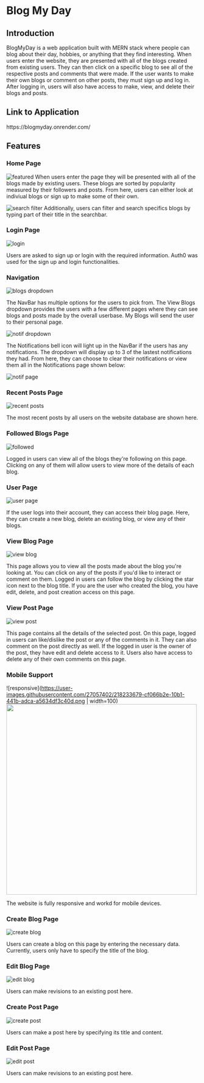 # Blog My Day


<h2>Introduction</h2>
BlogMyDay is a web application built with MERN stack where people can blog about their day, hobbies, or anything that they find interesting. When users enter the website, they are presented with all of the blogs created from existing users. They can then click on a specific blog to see all of the respective posts and comments that were made. If the user wants to make their own blogs or comment on other posts, they must sign up and log in. After logging in, users will also have access to make, view, and delete their blogs and posts.


<h2>Link to Application</h2>
https://blogmyday.onrender.com/


Features
----
### Home Page

![featured](https://user-images.githubusercontent.com/27057402/218233601-d1e35bdb-6119-4c04-baa3-3e2f70119bce.PNG)
When users enter the page they will be presented with all of the blogs made by existing users. These blogs are sorted by popularity measured by their followers and posts. From here, users can either look at indiviual blogs or sign up to make some of their own.

![search filter](https://user-images.githubusercontent.com/27057402/218233612-d3fb8a8e-9624-43a2-83b2-1ca7abbb8747.PNG)
Additionally, users can filter and search specifics blogs by typing part of their title in the searchbar.

### Login Page

![login](https://user-images.githubusercontent.com/27057402/214251560-203ebc56-21de-42a0-ab88-505842b00187.PNG)

Users are asked to sign up or login with the required information. Auth0 was used for the sign up and login functionalities.

### Navigation

![blogs dropdown](https://user-images.githubusercontent.com/27057402/218233617-4ffdcd01-8fea-4f88-80d9-75434bbe2d9b.png)

The NavBar has multiple options for the users to pick from. The View Blogs dropdown provides the users with a few different pages where they can see blogs and posts made by the overall userbase. My Blogs will send the user to their personal page. 

![notif dropdown](https://user-images.githubusercontent.com/27057402/218233620-bee24331-e403-4eef-9a9a-3e6e96de9b26.png)

The Notifications bell icon will light up in the NavBar if the users has any notifications. The dropdown will display up to 3 of the lastest notifications they had. From here, they can choose to clear their notifications or view them all in the Notifications page shown below:

![notif page](https://user-images.githubusercontent.com/27057402/218233622-04546159-84a1-41a1-8398-eb826be968cd.PNG)

### Recent Posts Page

![recent posts](https://user-images.githubusercontent.com/27057402/218233625-89812c27-7d33-48c0-99b0-d1910db93401.PNG)

The most recent posts by all users on the website database are shown here.

### Followed Blogs Page

![followed](https://user-images.githubusercontent.com/27057402/218233630-54287603-3618-44f7-9da8-5a32a46031d5.PNG)

Logged in users can view all of the blogs they're following on this page. Clicking on any of them will allow users to view more of the details of each blog.

### User Page

![user page](https://user-images.githubusercontent.com/27057402/218233633-1f03d71f-37d0-4346-96be-568f93be3f13.PNG)

If the user logs into their account, they can access their blog page. Here, they can create a new blog, delete an existing blog, or view any of their blogs.

### View Blog Page 

![view blog](https://user-images.githubusercontent.com/27057402/218233637-5621569d-3e02-4ba9-b0b7-0b9223bce73c.PNG)

This page allows you to view all the posts made about the blog you're looking at. You can click on any of the posts if you'd like to interact or comment on them. Logged in users can follow the blog by clicking the star icon next to the blog title. If you are the user who created the blog, you have edit, delete, and post creation access on this page.

### View Post Page

![view post](https://user-images.githubusercontent.com/27057402/218233641-da290be1-fbd7-41a7-839d-565e9d057fd4.PNG)

This page contains all the details of the selected post. On this page, logged in users can like/dislike the post or any of the comments in it. They can also comment on the post directly as well. If the logged in user is the owner of the post, they have edit and delete access to it. Users also have access to delete any of their own comments on this page.

### Mobile Support

![responsive](https://user-images.githubusercontent.com/27057402/218233679-cf066b2e-10b1-441b-adca-a5634df3c40d.png | width=100)
<img src="https://user-images.githubusercontent.com/27057402/218233679-cf066b2e-10b1-441b-adca-a5634df3c40d.png" height="500">

The website is fully responsive and workd for mobile devices.

### Create Blog Page 

![create blog](https://user-images.githubusercontent.com/27057402/218233645-e9b52201-1d49-4c2c-9f80-c6670ae78294.PNG)

Users can create a blog on this page by entering the necessary data. Currently, users only have to specify the title of the blog.

### Edit Blog Page 

![edit blog](https://user-images.githubusercontent.com/27057402/218233650-7f12fbd5-918a-4ec2-a879-c98f5d868e50.PNG)

Users can make revisions to an existing post here.

### Create Post Page 

![create post](https://user-images.githubusercontent.com/27057402/218233653-118ac60c-c2ad-4c13-b4c1-d151292890f6.PNG)

Users can make a post here by specifying its title and content.

### Edit Post Page 

![edit post](https://user-images.githubusercontent.com/27057402/218233654-9f493146-8ce6-4c90-af23-1466b0c5273b.PNG)

Users can make revisions to an existing post here.
